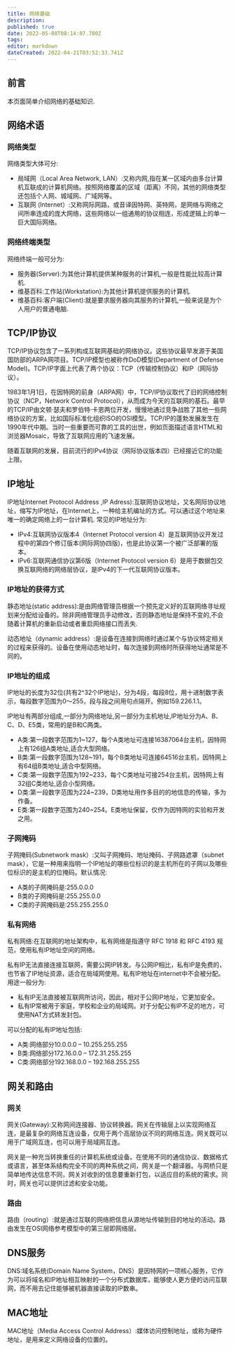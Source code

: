 ```yaml
---
title: 网络基础
description: 
published: true
date: 2022-05-08T08:14:07.780Z
tags: 
editor: markdown
dateCreated: 2022-04-21T03:52:33.741Z
---
```


## 前言

本页面简单介绍网络的基础知识.

## 网络术语

### 网络类型

网络类型大体可分:

- 局域网（Local Area Network, LAN）:又称内网,指在某一区域内由多台计算机互联成的计算机网络。按照网络覆盖的区域（距离）不同，其他的网络类型还包括个人网、城域网、广域网等。
- 互联网 (Internet）:又称网际网路，或音译因特网、英特网，是网络与网络之间所串连成的庞大网络，这些网络以一组通用的协议相连，形成逻辑上的单一巨大国际网络。

### 网络终端类型

网络终端一般可分为:

- 服务器(Server):为其他计算机提供某种服务的计算机,一般是性能比较高计算机.
- 维基百科:工作站(Workstation):为其他计算机提供服务的计算机.
- 维基百科:客户端(Client):就是要求服务器向其服务的计算机,一般来说是为个人用户的普通电脑.

## TCP/IP协议

TCP/IP协议包含了一系列构成互联网基础的网络协议。这些协议最早发源于美国国防部的ARPA网项目。TCP/IP模型也被称作DoD模型(Department of Defense Model)。TCP/IP字面上代表了两个协议：TCP（传输控制协议）和IP（网际协议）。

1983年1月1日，在因特网的前身（ARPA网）中，TCP/IP协议取代了旧的网络控制协议（NCP，Network Control Protocol），从而成为今天的互联网的基石。最早的TCP/IP由文顿·瑟夫和罗伯特·卡恩两位开发，慢慢地通过竞争战胜了其他一些网络协议的方案，比如国际标准化组织ISO的OSI模型。TCP/IP的蓬勃发展发生在1990年代中期。当时一些重要而可靠的工具的出世，例如页面描述语言HTML和浏览器Mosaic，导致了互联网应用的飞速发展。

随着互联网的发展，目前流行的IPv4协议（网际协议版本四）已经接近它的功能上限。

## IP地址

IP地址Internet Protocol Address ,IP Adress):互联网协议地址，又名网际协议地址，缩写为IP地址，在Internet上，一种给主机编址的方式。可以通过这个地址来唯一的确定网络上的一台计算机. 常见的IP地址分为:

- IPv4:互联网协议版本4（Internet Protocol version 4）是互联网协议开发过程中的第四个修订版本(网际网协四版)，也是此协议第一个被广泛部署的版本。
- IPv6:互联网通信协议第6版（Internet Protocol version 6）是用于数据包交换互联网络的网络层协议，是IPv4的下一代互联网协议版本。

### IP地址的获得方式

静态地址(static address):是由网络管理员根据一个预先定义好的互联网络寻址规划来分配给设备的。除非网络管理员手动修改，否则静态地址是保持不变的,不会随着计算机的重新启动或者重启网络接口而丢失.

动态地址（dynamic address）:是设备在连接到网络时通过某个与协议特定相关的过程来获得的。设备在使用动态地址时，每次连接到网络时所获得地址通常是不同的。

### IP地址的组成

IP地址的长度为32位(共有2^32个IP地址)，分为4段，每段8位，用十进制数字表示，每段数字范围为0～255，段与段之间用句点隔开。例如159.226.1.1。

IP地址有两部分组成,一部分为网络地址,另一部分为主机地址,IP地址分为A、B、C、D、E5类，常用的是B和C两类。

- A类:第一段数字范围为1~127，每个A类地址可连接16387064台主机，因特网上有126组A类地址,适合大型网络。
- B类:第一段数字范围为128~191，每个B类地址可连接64516台主机，因特网上有64组B类地址,适合中型网络。
- C类:第一段数字范围为192~233，每个C类地址可接254台主机，因特网上有32组C类地址,适合小型网络。
- D类:第一段数字范围为224~239，D类地址用作多目的的地信息的传输，多为作备。
- E类:第一段数字范围为240~254。E类地址保留，仅作为因特网的实验和开发之用。

### 子网掩码

子网掩码(Subnetwork mask）:又叫子网掩码、地址掩码、子网路遮罩（subnet mask），它是一种用来指明一个IP地址的哪些位标识的是主机所在的子网以及哪些位标识的是主机的位掩码。默认情况:

- A类的子网掩码是:255.0.0.0
- B类的子网掩码是:255.255.0.0
- C类的子网掩码是:255.255.255.0

### 私有网络

私有网络:在互联网的地址架构中，私有网络是指遵守 RFC 1918 和 RFC 4193 规范，使用私有IP地址空间的网络。

私有IP无法直接连接互联网，需要公网IP转发。与公网IP相比，私有IP是免费的，也节省了IP地址资源，适合在局域网使用。私有IP地址在internet中不会被分配。用途一般分为:

- 私有IP无法直接被互联网所访问，因此，相对于公网IP地址，它更加安全。
- 私有IP常被用于家庭，学校和企业的局域网。对于分配公有IP不足的地方，可使用NAT方式转发封包。

可以分配的私有IP地址包括:

- A类:网络部分10.0.0.0 – 10.255.255.255
- B类:网络部分172.16.0.0 – 172.31.255.255
- C类:网络部分192.168.0.0 – 192.168.255.255

## 网关和路由

### 网关

网关(Gateway):又称网间连接器、协议转换器。网关在传输层上以实现网络互连，是最复杂的网络互连设备，仅用于两个高层协议不同的网络互连。网关既可以用于广域网互连，也可以用于局域网互连。

网关是一种充当转换重任的计算机系统或设备。在使用不同的通信协议、数据格式或语言，甚至体系结构完全不同的两种系统之间，网关是一个翻译器。与网桥只是简单地传达信息不同，网关对收到的信息要重新打包，以适应目的系统的需求。同时，网关也可以提供过滤和安全功能。

### 路由

路由（routing）:就是通过互联的网络把信息从源地址传输到目的地址的活动。路由发生在OSI网络参考模型中的第三层即网络层。

## DNS服务

DNS:域名系统(Domain Name System，DNS）是因特网的一项核心服务，它作为可以将域名和IP地址相互映射的一个分布式数据库，能够使人更方便的访问互联网，而不用去记住能够被机器直接读取的IP数串。

## MAC地址

MAC地址（Media Access Control Address）:媒体访问控制地址，或称为硬件地址，是用来定义网络设备的位置的。